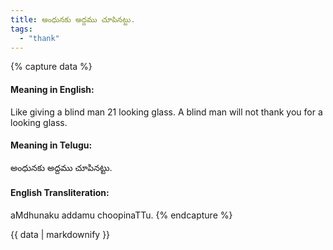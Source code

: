 ```yaml
---
title: అంధునకు అద్దము చూపినట్టు.
tags:
  - "thank"
---
```


{% capture data %}
#### Meaning in English:
Like giving a blind man 21 looking glass.
A blind man will not thank you for a looking glass.

#### Meaning in Telugu:
అంధునకు అద్దము చూపినట్టు.

#### English Transliteration:
aMdhunaku addamu choopinaTTu.
{% endcapture %}

<div class="notice">{{ data | markdownify }}</div>

